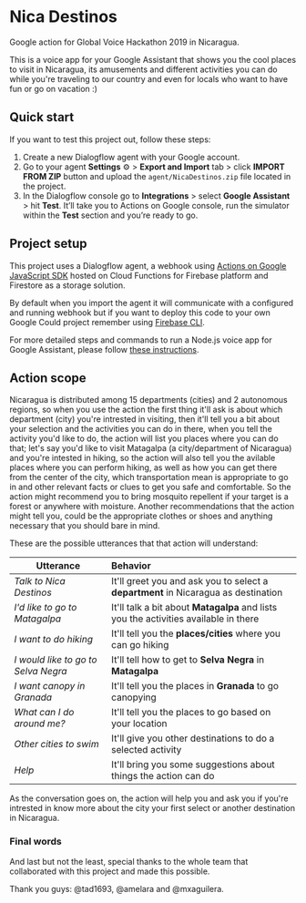 # Nica Destinos
Google action for Global Voice Hackathon 2019 in Nicaragua.

This is a voice app for your Google Assistant that shows you the cool places to visit in Nicaragua, its amusements and different activities you can do while you're traveling to our country and even for locals who want to have fun or go on vacation :)

 ## Quick start
 
 If you want to test this project out, follow these steps:
 
 1. Create a new Dialogflow agent with your Google account.
 2. Go to your agent **Settings** ⚙ > **Export and Import** tab > click **IMPORT FROM ZIP** button and upload the `agent/NicaDestinos.zip` file located in the project.
 3. In the Dialogflow console go to **Integrations** > select **Google Assistant** > hit **Test**. It’ll take you to Actions on Google console, run the simulator within the **Test** section and you’re ready to go.
 
 ## Project setup
 
 This project uses a Dialogflow agent, a webhook using [Actions on Google JavaScript SDK](https://developers.google.com/actions/sdk) hosted on Cloud Functions for Firebase platform and Firestore as a storage solution.
 
By default when you import the agent it will communicate with a configured and running webhook but if you want to deploy this code to your own Google Could project remember using [Firebase CLI](https://firebase.google.com/docs/cli).

For more detailed steps and commands to run a Node.js voice app for Google Assistant, please follow [these instructions](https://github.com/actions-on-google/dialogflow-facts-about-google-nodejs).
 
 ## Action scope
 
Nicaragua is distributed among 15 departments (cities) and 2 autonomous regions, so when you use the action the first thing it'll ask is about which department (city) you're intrested in visiting, then it'll tell you a bit about your selection and the activities you can do in there, when you tell the activity you'd like to do, the action will list you places where you can do that; let's say you'd like to visit Matagalpa (a city/department of Nicaragua) and you're intested in hiking, so the action will also tell you the avilable places where you can perform hiking, as well as how you can get there from the center of the city, which transportation mean is appropriate to go in and other relevant facts or clues to get you safe and comfortable. So the action might recommend you to bring mosquito repellent if your target is a forest or anywhere with moisture. Another recommendations that the action might tell you, could be the appropriate clothes or shoes and anything necessary that you should bare in mind.

These are the possible utterances that that action will understand:


|  Utterance | Behavior |
|-------------|:-------------|
| *Talk to Nica Destinos*        | It'll greet you and ask you to select a **department** in Nicaragua as destination    |
| *I'd like to go to Matagalpa*    | It'll talk a bit about **Matagalpa** and lists you the activities available in there  |
| *I want to do hiking*       | It'll tell you the **places/cities** where you can go hiking                               |
| *I would like to go to Selva Negra*  | It'll tell how to get to **Selva Negra** in **Matagalpa**                        |
| *I want canopy in Granada*| It'll tell you the places in **Granada** to go canopying                              |
| *What can I do around me?*| It'll tell you the places to go based on your location                              |
| *Other cities to swim*| It'll give you other destinations to do a selected activity                              |
| *Help*                         | It'll bring you some suggestions about things the action can do                      |

As the conversation goes on, the action will help you and ask you if you're intrested in know more about the city your first select or another destination in Nicaragua.

 
 ### Final words

And last but not the least, special thanks to the whole team that collaborated with this project and made this possible. 

Thank you guys: @tad1693, @amelara and @mxaguilera.
 

